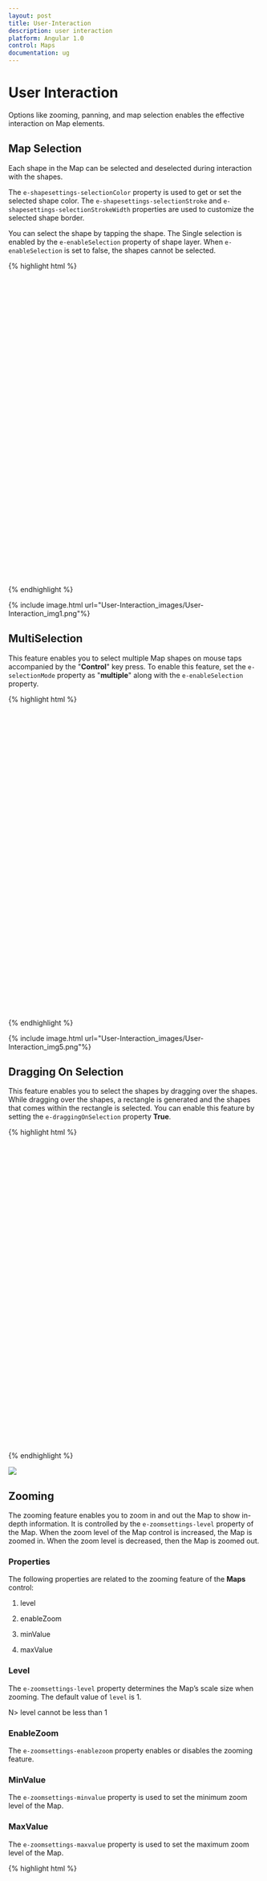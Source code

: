 ```yaml
---
layout: post
title: User-Interaction
description: user interaction
platform: Angular 1.0
control: Maps
documentation: ug
---
```


# User Interaction

Options like zooming, panning, and map selection enables the effective interaction on Map elements.

## Map Selection

Each shape in the Map can be selected and deselected during interaction with the shapes. 

The `e-shapesettings-selectionColor` property is used to get or set the selected shape color. The `e-shapesettings-selectionStroke` and `e-shapesettings-selectionStrokeWidth` properties are used to customize the selected shape border.

You can select the shape by tapping the shape. The Single selection is enabled by the `e-enableSelection` property of shape layer. When `e-enableSelection` is set to false, the shapes cannot be selected. 

{% highlight html %}

<html xmlns="http://www.w3.org/1999/xhtml" lang="en" ng-app="MapsApp">
    <head>
        <title>Essential Studio for AngularJS: Maps</title>
        <!--CSS and Script file References -->
    </head>
    <body ng-controller="MapsCtrl">
      <div id="mapContainer" style="width: 900px; height: 600px;" ej-map>
        <e-layers>
            <e-layer e-shapedata=usMap e-enableselection="true" e-shapesettings-fill="#9CBF4E" e-shapesettings-strokethickness="0.5"
              e-shapesettings-stroke="white"e-shapesettings-selectionstrokewidth="2" e-shapesettings-selectionstroke="white"
               e-shapesettings-selectioncolor="#BC5353"></e-layer>
        </e-layers>
    </div>
    <script>
        angular.module('MapsApp', ['ejangular'])
            .controller('MapsCtrl', function ($scope) {
                        });
    </script>
    </body>
</html>

{% endhighlight %}

{% include image.html url="User-Interaction_images/User-Interaction_img1.png"%}

## MultiSelection


This feature enables you to select multiple Map shapes on mouse taps accompanied by the "**Control**" key press. To enable this feature, set the `e-selectionMode` property as "**multiple**" along with the `e-enableSelection` property.

{% highlight html %}

   <html xmlns="http://www.w3.org/1999/xhtml" lang="en" ng-app="MapsApp">
    <head>
        <title>Essential Studio for AngularJS: Maps</title>
        <!--CSS and Script file References -->
    </head>
    <body ng-controller="MapsCtrl">
      <div id="mapContainer" style="width: 900px; height: 600px;" ej-map>
        <e-layers>
            <e-layer e-shapedata=usMap e-enableselection="true" e-selectionmode="multiple"></e-layer>
        </e-layers>
    </div>
    <script>
        angular.module('MapsApp', ['ejangular'])
            .controller('MapsCtrl', function ($scope) {
                        });
    </script>
    </body>
</html>   


{% endhighlight %}

{% include image.html url="User-Interaction_images/User-Interaction_img5.png"%}


## Dragging On Selection

This feature enables you to select the shapes by dragging over the shapes. While dragging over the shapes, a rectangle is generated and the shapes that comes within the rectangle is selected.
You can enable this feature by setting the `e-draggingOnSelection` property  **True**.

{% highlight html %}

 <html xmlns="http://www.w3.org/1999/xhtml" lang="en" ng-app="MapsApp">
    <head>
        <title>Essential Studio for AngularJS: Maps</title>
        <!--CSS and Script file References -->
    </head>
    <body ng-controller="MapsCtrl">
      <div id="mapContainer" style="width: 900px; height: 600px;" ej-map>
        <e-layers>
            <e-layer e-draggingonselection="true"></e-layer>
        </e-layers>
    </div>
    <script>
        angular.module('MapsApp', ['ejangular'])
            .controller('MapsCtrl', function ($scope) {
                        });
    </script>
    </body>
</html>   

     

{% endhighlight %}


![](User-Interaction_images/User-Interaction_img1.png)


## Zooming

The zooming feature enables you to zoom in and out the Map to show in-depth information. It is controlled by the `e-zoomsettings-level` property of the Map. When the zoom level of the Map control is increased, the Map is zoomed in. When the zoom level is decreased, then the Map is zoomed out.

### Properties

The following properties are related to the zooming feature of the **Maps** control:

1. level

2. enableZoom

3. minValue

4. maxValue

### Level

The `e-zoomsettings-level` property determines the Map’s scale size when zooming. The default value of `level` is 1. 

N> level cannot be less than 1

### EnableZoom

The `e-zoomsettings-enablezoom` property enables or disables the zooming feature. 

### MinValue

The `e-zoomsettings-minvalue` property is used to set the minimum zoom level of the Map. 

### MaxValue

The `e-zoomsettings-maxvalue` property is used to set the maximum zoom level of the Map.

{% highlight html %}

 <html xmlns="http://www.w3.org/1999/xhtml" lang="en" ng-app="MapsApp">
    <head>
        <title>Essential Studio for AngularJS: Maps</title>
        <!--CSS and Script file References -->
    </head>
    <body ng-controller="MapsCtrl">
      <div id="mapContainer" style="width: 900px; height: 600px;" ej-map e-zoomsettings-enablezoom="true" e-zoomsettings-minvalue="1"
      e-zoomsettings-maxvalue="20" e-zoomsettings-level="1">
        <e-layers>
            <e-layer e-shapedata=usMap ></e-layer>
        </e-layers>
    </div>
    <script>
        angular.module('MapsApp', ['ejangular'])
            .controller('MapsCtrl', function ($scope) {
                        });
    </script>
    </body>
</html>   



{% endhighlight %}

### Additional Options to Zoom the Map

Maps can be zoomed by using the following options also,

* Zoom method.
* mouse scroll.
* mouse double tap.
* shape selection
* Position

### Zoom method

You can zoom the Maps by using `zoom` method. The `zoom` method contains parameter zoom value. The Map can be zoomed or scaled based on zoom value parameter.

{% highlight html %}
 
        $("#map").ejMap("zoom", 2);


{% endhighlight %}

### Mouse scroll

You can zoom the Map with mouse events by using mouse scroll. When the mouse is scrolled up, the Map is zoomed in and when the mouse is scrolled down, the Map is zoomed out.

### Mouse double tap

When the Map is double-tapped by using mouse, the zoom in operation is performed. 

![](User-Interaction_images/User-Interaction_img2.png)

### Shape Selection

Map shape is zoomed to the whole Map area on the shape selected. Animation can be applied for that zooming by using the `e-enableAnimation` property as true. 

You can enable this feature by setting `e-zoomsettings-enablezoomonselection` property value as ‘_True_’. 

When `e-zoomsettings-enablezoomonselection` property is set to true, then zooming by double click is muted.

{% highlight html %}

 <html xmlns="http://www.w3.org/1999/xhtml" lang="en" ng-app="MapsApp">
    <head>
        <title>Essential Studio for AngularJS: Maps</title>
        <!--CSS and Script file References -->
    </head>
    <body ng-controller="MapsCtrl">
      <div id="mapContainer" style="width: 900px; height: 600px;" ej-map e-zoomsettings-enablezoomonselection="true">
        <e-layers>
            <e-layer e-shapedata=usMap ></e-layer>
        </e-layers>
    </div>
    <script>
        angular.module('MapsApp', ['ejangular'])
            .controller('MapsCtrl', function ($scope) {
                        });
    </script>
    </body>
</html> 
      

{% endhighlight %}

### Positioning

Depending on the latitude and longitude, you can zoom the Map to the exact position. All locations are considered as latitude and longitude values and the exact location is considered as Map coordinates.

The `navigateTo` is a method that allows you to zoom the Map control to the given location. This method contains three attributes as follows.

<table>
<tr>
<th>
Attribute</th><th>
Type</th><th>
Description</th></tr>
<tr>
<td>
Latitude</td><td>
Double</td><td>
Latitude point of the position </td></tr>
<tr>
<td>
Longitude</td><td>
Double</td><td>
Longitude point of the position</td></tr>
<tr>
<td>
level</td><td>
Double</td><td>
Zoom level of the map</td></tr>
</table>


{% highlight html %}

    <script type="text/html">
        function buttonClick() {
            $("#map").ejMap("navigateTo", 13, 80, 5);
        }
    </script> 

{% endhighlight %}

## Panning

The panning feature enables the Map navigation. The `e-enablepan` property is used to enable or disable the panning support.

{% highlight html %}

<html xmlns="http://www.w3.org/1999/xhtml" lang="en" ng-app="MapsApp">
    <head>
        <title>Essential Studio for AngularJS: Maps</title>
        <!--CSS and Script file References -->
    </head>
    <body ng-controller="MapsCtrl">
      <div id="mapContainer" style="width: 900px; height: 600px;" ej-map e-enablepan="true">
      </div>
    <script>
        angular.module('MapsApp', ['ejangular'])
            .controller('MapsCtrl', function ($scope) {
                        });
    </script>
    </body>
</html>

{% endhighlight %}

## Navigation Control

**Navigation** control is built-in with **Maps** control. With Navigation control, **Maps** can be panned in any direction and zoomed. It is possible to show or hide the NavigationControl by `e-enablenavigation` property.


![](User-Interaction_images/User-Interaction_img3.png)



{% highlight html %}

<html xmlns="http://www.w3.org/1999/xhtml" lang="en" ng-app="MapsApp">
    <head>
        <title>Essential Studio for AngularJS: Maps</title>
        <!--CSS and Script file References -->
    </head>
    <body ng-controller="MapsCtrl">
      <div id="mapContainer" style="width: 900px; height: 600px;" ej-map e-navigationcontrol-enablenavigation="true">      
    </div>
    <script>
        angular.module('MapsApp', ['ejangular'])
            .controller('MapsCtrl', function ($scope) {
                        });
    </script>
    </body>
</html>

{% endhighlight %}

### Positions

The Navigation control can be positioned in two ways.

* Absolute Position
* Dock Position

#### Absolute Position

Based on the margin values of X and Y-axes, the navigation control can be positioned with the help of the **x** and **y** properties available in `e-navigationcontrol-absoluteposition`. For positioning the navigation control based on margins corresponding to a Map, `e-navigationcontrol-dockposition` value is set as ‘_none_’.

#### Dock Position

The navigation control can be positioned in the following locations within the container.

* topLeft
* topCenter
* topRight
* centerLeft
* center
* centerRight
* bottomLeft
* bottomRight
* bottomCenter
* bottomRight
* none

You can set this option by using `e-navigationcontrol-dockposition` 

{% highlight html %}

 <html xmlns="http://www.w3.org/1999/xhtml" lang="en" ng-app="MapsApp">
    <head>
        <title>Essential Studio for AngularJS: Maps</title>
        <!--CSS and Script file References -->
    </head>
    <body ng-controller="MapsCtrl">
      <div id="mapContainer" style="width: 900px; height: 600px;" ej-map e-navigationcontrol-enablenavigation="true"
      e-navigationcontrol-orientation="vertical" e-navigationcontrol-dockposition="none" e-navigationcontrol-absoluteposition-x="5"
      e-navigationcontrol-absoluteposition-y="16">      
    </div>
    <script>
        angular.module('MapsApp', ['ejangular'])
            .controller('MapsCtrl', function ($scope) {
                        });
    </script>
    </body>
</html>
   	


{% endhighlight %}



